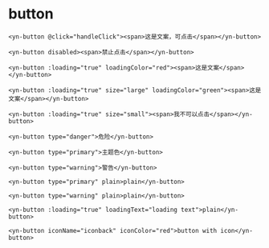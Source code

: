 <demo-mobile location="http://ui.dullar.xyz/earth/#/button"></demo-mobile>
# button

<demo-button demo="1"></demo-button>
```vue
<yn-button @click="handleClick"><span>这是文案，可点击</span></yn-button>
```
<demo-button demo="2"></demo-button>
```vue
<yn-button disabled><span>禁止点击</span></yn-button>
```
<demo-button demo="3"></demo-button>
```vue
<yn-button :loading="true" loadingColor="red"><span>这是文案</span></yn-button>
```
<demo-button demo="4"></demo-button>
```vue
<yn-button :loading="true" size="large" loadingColor="green"><span>这是文案</span></yn-button>
```
<demo-button demo="5"></demo-button>
```vue
<yn-button :loading="true" size="small"><span>我不可以点击</span></yn-button>
```
<demo-button demo="6"></demo-button>
```vue
<yn-button type="danger">危险</yn-button>
```
<demo-button demo="7"></demo-button>
```vue
<yn-button type="primary">主题色</yn-button>
```
<demo-button demo="8"></demo-button>
```vue
<yn-button type="warning">警告</yn-button>
```
<demo-button demo="9"></demo-button>
```vue
<yn-button type="primary" plain>plain</yn-button>
```
<demo-button demo="10"></demo-button>
```vue
<yn-button type="warning" plain>plain</yn-button>
```
<demo-button demo="11"></demo-button>
```vue
<yn-button :loading="true" loadingText="loading text">plain</yn-button>
```
<demo-button demo="12"></demo-button>
```vue
<yn-button iconName="iconback" iconColor="red">button with icon</yn-button>
```